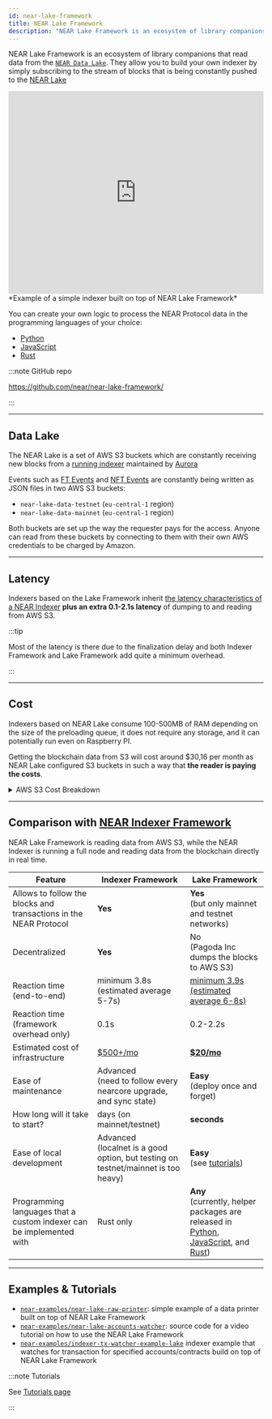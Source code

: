 ```yaml
---
id: near-lake-framework
title: NEAR Lake Framework
description: "NEAR Lake Framework is an ecosystem of library companions to NEAR Lake. They allow you to build your own indexer that subscribes to the stream of blocks from the NEAR Lake data source and create your own logic to process the NEAR Protocol data in the programming languages of your choice (at the moment, there are implementations in Python, JavaScript, and Rust)."
---
```


NEAR Lake Framework is an ecosystem of library companions that read data from the [`NEAR Data Lake`](#data-lake). They allow you to build your own indexer by simply subscribing to the stream of blocks that is being constantly pushed to the [NEAR Lake](#data-lake)

<iframe
 width="100%"
 height="400px"
 src="https://www.youtube.com/embed/GsF7I93K-EQ"
 title="NEAR Lake Indexer"
 frameborder="0" allow="accelerometer; autoplay; clipboard-write; encrypted-media; gyroscope; picture-in-picture"
 allowfullscreen>
</iframe>
*Example of a simple indexer built on top of NEAR Lake Framework*

You can create your own logic to process the NEAR Protocol data in the programming languages of your choice:
- [Python](http://pypi.org/project/near-lake-framework)
- [JavaScript](https://github.com/near/near-lake-framework-js)
- [Rust](https://crates.io/crates/near-lake-framework)

:::note GitHub repo

https://github.com/near/near-lake-framework/

:::

---

## Data Lake

The NEAR Lake is a set of AWS S3 buckets which are constantly receiving new blocks from a [running indexer](https://github.com/aurora-is-near/near-lake-indexer) maintained by [Aurora](https://aurora.dev)

Events such as [FT Events](https://github.com/near/NEPs/tree/master/neps/nep-0300.md) and [NFT Events](https://github.com/near/NEPs/tree/master/neps/nep-0256.md) are constantly being written as JSON files in two AWS S3 buckets:

- `near-lake-data-testnet` (`eu-central-1` region)
- `near-lake-data-mainnet` (`eu-central-1` region)

Both buckets are set up the way the requester pays for the access. Anyone can read from these buckets by connecting to them with their own AWS credentials to be charged by Amazon.

---

## Latency

Indexers based on the Lake Framework inherit [the latency characteristics of a NEAR Indexer](https://github.com/near/nearcore/tree/master/chain/indexer) **plus an extra 0.1-2.1s latency** of dumping to and reading from AWS S3.

:::tip

Most of the latency is there due to the finalization delay and both Indexer Framework and Lake Framework add quite a minimum overhead.

:::

---

## Cost

Indexers based on NEAR Lake consume 100-500MB of RAM depending on the size of the preloading queue, it does not require any storage, and it can potentially run even on Raspberry PI.

Getting the blockchain data from S3 will cost around $30,16 per month as NEAR Lake configured S3 buckets in such a way that **the reader is paying the costs**.

<details>

<summary> AWS S3 Cost Breakdown </summary>

Assuming NEAR Protocol produces 1 block every 600ms, on a full day the network can create up to 144000 blocks (86400s / 600ms per block).

According to the [Amazon S3 prices](https://aws.amazon.com/s3/pricing/?nc1=h_ls) `list` requests are charged for $0.005 per 1000 requests and `get` is charged for $0.0004 per 1000 requests.

Calculations (assuming we are following the tip of the network all the time):

```
144000 blocks per day * 10 requests for each block / 1000 requests * $0.0004 per 1k requests = $0.576 * 30 days = $17.20
```

**Note:** 10 requests for each block means we have 9 shards (1 file for common block data and 9 separate files for each shard)

And a number of `list` requests we need to perform for 30 days:

```
144000 blocks per day / 1000 requests * $0.005 per 1k list requests = $0.72 * 30 days = $21.60

$17,20 + $21,60 = $30,16
```

</details>

---

## Comparison with [NEAR Indexer Framework](near-indexer.md)

NEAR Lake Framework is reading data from AWS S3, while the NEAR Indexer is running a full node and reading data from the blockchain directly in real time.

Feature | Indexer Framework | Lake Framework
------- | ----------------- | --------------
Allows to follow the blocks and transactions in the NEAR Protocol | **Yes** | **Yes**<br />(but only mainnet and testnet networks)
Decentralized | **Yes** | No<br />(Pagoda Inc dumps the blocks to AWS S3)
Reaction time (end-to-end) | minimum 3.8s (estimated average 5-7s) | [minimum 3.9s (estimated average 6-8s)](#latency)
Reaction time (framework overhead only) | 0.1s | 0.2-2.2s
Estimated cost of infrastructure | [$500+/mo](https://near-nodes.io/rpc/hardware-rpc) | [**$20/mo**](#cost)
Ease of maintenance | Advanced<br />(need to follow every nearcore upgrade, and sync state) | **Easy**<br />(deploy once and forget)
How long will it take to start? | days (on mainnet/testnet) | **seconds**
Ease of local development | Advanced<br />(localnet is a good option, but testing on testnet/mainnet is too heavy) | **Easy**<br />(see [tutorials](./tutorials/near-lake-state-changes-indexer.md))
Programming languages that a custom indexer can be implemented with | Rust only | **Any**<br />(currently, helper packages are released in [Python](http://pypi.org/project/near-lake-framework), [JavaScript](https://www.npmjs.com/package/near-lake-framework), and [Rust](https://crates.io/crates/near-lake-framework))

---

## Examples & Tutorials

- [`near-examples/near-lake-raw-printer`](https://github.com/near-examples/near-lake-raw-printer): simple example of a data printer built on top of NEAR Lake Framework
- [`near-examples/near-lake-accounts-watcher`](https://github.com/near-examples/near-lake-accounts-watcher): source code for a video tutorial on how to use the NEAR Lake Framework
- [`near-examples/indexer-tx-watcher-example-lake`](https://github.com/near-examples/indexer-tx-watcher-example-lake) indexer example that watches for transaction for specified accounts/contracts build on top of NEAR Lake Framework

:::note Tutorials

See [Tutorials page](./tutorials/near-lake-state-changes-indexer.md)

:::
